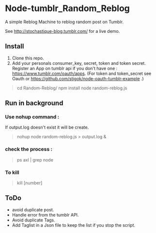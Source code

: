 # Node-tumblr_Random_Reblog

A simple Reblog Machine to reblog random post on Tumblr.

See <http://stochastique-blog.tumblr.com/> for a live demo.

## Install

1. Clone this repo.
2. Add your personals consumer_key, secret, token and token secret. Register an App on tumblr api if you don't have one : <https://www.tumblr.com/oauth/apps>. (For token and token_secret see Oauth or <https://github.com/stigok/node-oauth-tumblr-example> .)

  > cd Random-Reblog/ npm install node random-reblog.js

## Run in background

### Use nohup command :

If output.log doesn't exist it will be create.

> nohup node random-reblog.js > output.log &

### check the process :

> ps axl | grep node

### To kill

> kill [number]

## ToDo

- avoid duplicate post.
- Handle error from the tumblr API.
- Avoid duplicate Tags.
- Add Taglist in a Json file to keep the list if you stop the script.
